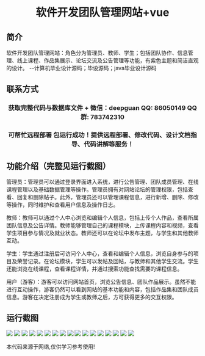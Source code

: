 <p><h1 align="center">软件开发团队管理网站+vue</h1></p>

## 简介
软件开发团队管理网站：角色分为管理员、教师、学生；包括团队协作、信息管理、线上课程、作品集展示、论坛交流及公告管理等功能，有紫色主题和简洁直观的设计。    --计算机毕业设计源码；毕设源码；java毕业设计源码


## 联系方式
<p><h3 align="center">获取完整代码与数据库文件 + 微信：deepguan QQ: 86050149 QQ群: 783742310</h3></p>
<p><h3 align="center">可帮忙远程部署 包运行成功！提供远程部署、修改代码、设计文档指导、代码讲解等服务！</h3></p>

## 功能介绍（完整见运行截图）
管理员：管理员可以通过登录界面进入系统，进行公告管理、团队成员管理、在线课程管理以及基础数据管理等操作。管理员拥有对网站论坛的管理权限，包括查看、回复和删除帖子。此外，管理员还可以管理课程信息，进行新增、删除、修改等操作，同时维护和查看用户信息及操作日志。

教师：教师可以通过个人中心浏览和编辑个人信息，包括上传个人作品，查看所属团队信息及公告详情。教师能够管理自己的课程模块，上传课程内容和视频，查看学生项目参与情况及就业状态。教师还可以在论坛中发布主题，与学生和其他教师互动。

学生：学生通过注册后可访问个人中心，查看和编辑个人信息，浏览自身参与的项目及荣誉记录。在论坛模块，学生可以发帖及回帖，与教师和其他学生交流。学生还能浏览在线课程，查看课程详情，并通过搜索功能查找需要的课程信息。

用户（游客）：游客可以访问网站首页，浏览公告信息、团队作品展示。虽然不能进行互动操作，游客仍然可以看到网站的基本功能和内容，包括作品集和团队成员信息。游客在决定注册成为学生或教师之后，方可获得更多的交互权限。


## 运行截图
![](img/001.jpg)
![](img/002.jpg)
![](img/003.jpg)
![](img/004.jpg)
![](img/005.jpg)
![](img/006.jpg)
![](img/007.jpg)
![](img/008.jpg)
![](img/009.jpg)
![](img/010.jpg)
![](img/011.jpg)
![](img/012.jpg)
![](img/013.jpg)
![](img/014.jpg)
![](img/015.jpg)
![](img/016.jpg)
![](img/017.jpg)

<p>本代码来源于网络,仅供学习参考使用!</p>
